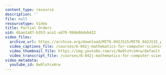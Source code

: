 ```yaml
---
content_type: resource
description: ''
file: null
resourcetype: Video
title: Partial Orders
uid: 6bae2a87-b353-aca1-ad70-99de86deb422
video_files:
  archive_url: https://archive.org/download/MIT6.042JS15/MIT6_042JS15_partialorderpt_ipod.mp4
  video_captions_file: /courses/6-042j-mathematics-for-computer-science-spring-2015/cc3630bd785f563e913f1ef74a29e184_0w9luYcxHrw.vtt
  video_thumbnail_file: https://img.youtube.com/vi/0w9luYcxHrw/default.jpg
  video_transcript_file: /courses/6-042j-mathematics-for-computer-science-spring-2015/c7638d1001bcad0a4cd7103de0e3ddcf_0w9luYcxHrw.pdf
video_metadata:
  youtube_id: 0w9luYcxHrw
---
```

